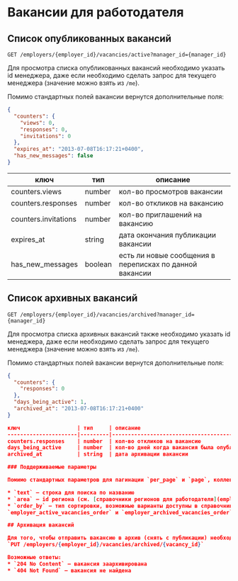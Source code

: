 # Вакансии для работодателя

## Список опубликованных вакансий

`GET /employers/{employer_id}/vacancies/active?manager_id={manager_id}`

Для просмотра списка опубликованных вакансий необходимо указать id менеджера, даже если необходимо сделать запрос для 
текущего менеджера (значение можно взять из `/me`).

Помимо стандартных полей вакансии вернутся дополнительные поля:

```json
{
  "counters": {
    "views": 0,
    "responses": 0,
    "invitations": 0
  },
  "expires_at": "2013-07-08T16:17:21+0400",
  "has_new_messages": false
}
```

ключ                  | тип     | описание
----------------------|---------|---------------------------------------------------------
counters.views        | number  | кол-во просмотров вакансии  
counters.responses    | number  | кол-во откликов на вакансию
counters.invitations  | number  | кол-во приглашений на вакансию
expires_at            | string  | дата окончания публикации вакансии
has_new_messages      | boolean | есть ли новые сообщения в переписках по данной вакансии


## Список архивных вакансий

`GET /employers/{employer_id}/vacancies/archived?manager_id={manager_id}`

Для просмотра списка архивных вакансий также необходимо указать id менеджера, даже если необходимо сделать запрос для 
текущего менеджера (значение можно взять из `/me`).

Помимо стандартных полей вакансии вернутся дополнительные поля:

```json
{
  "counters": {
    "responses": 0
  },
  "days_being_active": 1,
  "archived_at": "2013-07-08T16:17:21+0400"
}

ключ                  | тип     | описание
----------------------|---------|---------------------------------------------------------
counters.responses    | number  | кол-во откликов на вакансию
days_being_active     | number  | кол-во дней когда вакансия была опубликована
archived_at           | string  | дата архивации вакансии

### Поддерживаемые параметры 

Помимо стандартных параметров для пагинации `per_page` и `page`, коллекции поддерживают:

* `text` — строка для поиска по названию
* `area` — id региона (см. [справочники регионов для работодателя](employer_vacancy_areas.md) 
* `order_by` — тип сортировки, возможные варианты доступны в справочниках (/dictionaries) 
`employer_active_vacancies_order` и `employer_archived_vacancies_order`, соответственно.

## Архивация вакансий

Для того, чтобы отправить вакансию в архив (снять с публикации) необходимо сделать запрос
`PUT /employers/{employer_id}/vacancies/archived/{vacancy_id}`

Возможные ответы:
* `204 No Content` — вакансия заархивирована
* `404 Not Found` — вакансия не найдена


